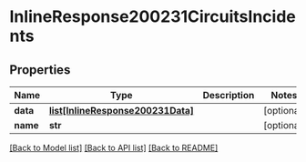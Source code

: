 # InlineResponse200231CircuitsIncidents

## Properties
Name | Type | Description | Notes
------------ | ------------- | ------------- | -------------
**data** | [**list[InlineResponse200231Data]**](InlineResponse200231Data.md) |  | [optional] 
**name** | **str** |  | [optional] 

[[Back to Model list]](../README.md#documentation-for-models) [[Back to API list]](../README.md#documentation-for-api-endpoints) [[Back to README]](../README.md)

